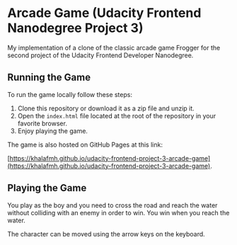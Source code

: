 # Arcade Game (Udacity Frontend Nanodegree Project 3)
My implementation of a clone of the classic arcade game Frogger for the second project of the Udacity Frontend Developer Nanodegree.

## Running the Game
To run the game locally follow these steps:
1. Clone this repository or download it as a zip file and unzip it.
2. Open the `index.html` file located at the root of the repository in your favorite browser.
3. Enjoy playing the game.

The game is also hosted on GitHub Pages at this link:

[https://khalafmh.github.io/udacity-frontend-project-3-arcade-game](https://khalafmh.github.io/udacity-frontend-project-3-arcade-game).

## Playing the Game
You play as the boy and you need to cross the road and reach the water without colliding with an enemy in order to win.
You win when you reach the water.

The character can be moved using the arrow keys on the keyboard.